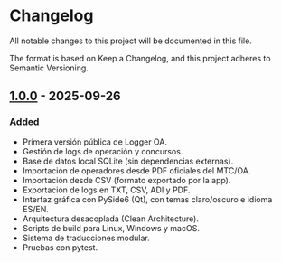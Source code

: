# Changelog

All notable changes to this project will be documented in this file.

The format is based on Keep a Changelog, and this project adheres to Semantic Versioning.

## [1.0.0] - 2025-09-26
### Added
- Primera versión pública de Logger OA.
- Gestión de logs de operación y concursos.
- Base de datos local SQLite (sin dependencias externas).
- Importación de operadores desde PDF oficiales del MTC/OA.
- Importación desde CSV (formato exportado por la app).
- Exportación de logs en TXT, CSV, ADI y PDF.
- Interfaz gráfica con PySide6 (Qt), con temas claro/oscuro e idioma ES/EN.
- Arquitectura desacoplada (Clean Architecture).
- Scripts de build para Linux, Windows y macOS.
- Sistema de traducciones modular.
- Pruebas con pytest.

[1.0.0]: https://github.com/lmmasc/Logger-OA/releases/tag/v1.0.0

